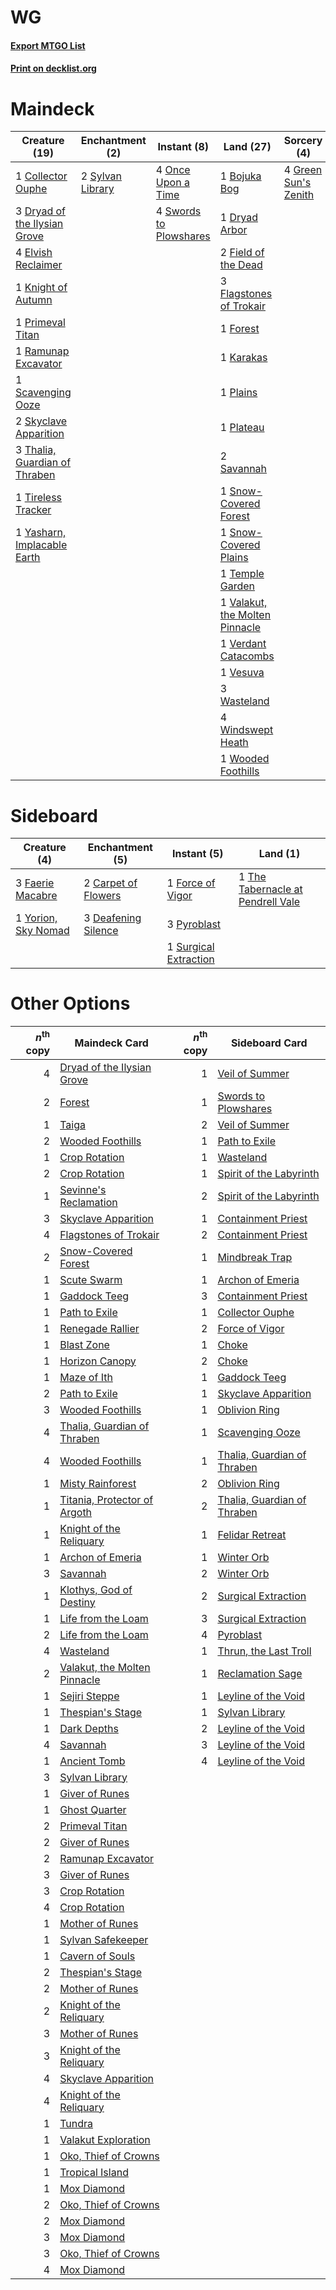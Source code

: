 # WG

#### [Export MTGO List](../collection/WG/WG.txt)
#### [Print on decklist.org](http://decklist.org/?deckmain=1%09Bojuka%20Bog%0A1%09Collector%20Ouphe%0A1%09Dryad%20Arbor%0A3%09Dryad%20of%20the%20Ilysian%20Grove%0A4%09Elvish%20Reclaimer%0A2%09Field%20of%20the%20Dead%0A3%09Flagstones%20of%20Trokair%0A1%09Forest%0A4%09Green%20Sun's%20Zenith%0A1%09Karakas%0A1%09Knight%20of%20Autumn%0A4%09Once%20Upon%20a%20Time%0A1%09Plains%0A1%09Plateau%0A1%09Primeval%20Titan%0A1%09Ramunap%20Excavator%0A2%09Savannah%0A1%09Scavenging%20Ooze%0A2%09Skyclave%20Apparition%0A1%09Snow-Covered%20Forest%0A1%09Snow-Covered%20Plains%0A4%09Swords%20to%20Plowshares%0A2%09Sylvan%20Library%0A1%09Temple%20Garden%0A3%09Thalia,%20Guardian%20of%20Thraben%0A1%09Tireless%20Tracker%0A1%09Valakut,%20the%20Molten%20Pinnacle%0A1%09Verdant%20Catacombs%0A1%09Vesuva%0A3%09Wasteland%0A4%09Windswept%20Heath%0A1%09Wooded%20Foothills%0A1%09Yasharn,%20Implacable%20Earth&deckside=2%09Carpet%20of%20Flowers%0A3%09Deafening%20Silence%0A3%09Faerie%20Macabre%0A1%09Force%20of%20Vigor%0A3%09Pyroblast%0A1%09Surgical%20Extraction%0A1%09The%20Tabernacle%20at%20Pendrell%20Vale%0A1%09Yorion,%20Sky%20Nomad)
# Maindeck

|                                             Creature (19)                                              |                                     Enchantment (2)                                     |                                         Instant (8)                                          |                                                Land (27)                                                |                                          Sorcery (4)                                          |
|--------------------------------------------------------------------------------------------------------|-----------------------------------------------------------------------------------------|----------------------------------------------------------------------------------------------|---------------------------------------------------------------------------------------------------------|-----------------------------------------------------------------------------------------------|
|1 [Collector Ouphe](http://gatherer.wizards.com/Pages/Card/Details.aspx?multiverseid=464107)            |2 [Sylvan Library](http://gatherer.wizards.com/Pages/Card/Details.aspx?multiverseid=2240)|4 [Once Upon a Time](http://gatherer.wizards.com/Pages/Card/Details.aspx?multiverseid=473131) |1 [Bojuka Bog](http://gatherer.wizards.com/Pages/Card/Details.aspx?multiverseid=376269)                  |4 [Green Sun's Zenith](http://gatherer.wizards.com/Pages/Card/Details.aspx?multiverseid=413711)|
|3 [Dryad of the Ilysian Grove](http://gatherer.wizards.com/Pages/Card/Details.aspx?multiverseid=476420) |                                                                                         |4 [Swords to Plowshares](http://gatherer.wizards.com/Pages/Card/Details.aspx?multiverseid=869)|1 [Dryad Arbor](http://gatherer.wizards.com/Pages/Card/Details.aspx?multiverseid=136196)                 |                                                                                               |
|4 [Elvish Reclaimer](http://gatherer.wizards.com/Pages/Card/Details.aspx?multiverseid=466923)           |                                                                                         |                                                                                              |2 [Field of the Dead](http://gatherer.wizards.com/Pages/Card/Details.aspx?multiverseid=467001)           |                                                                                               |
|1 [Knight of Autumn](http://gatherer.wizards.com/Pages/Card/Details.aspx?multiverseid=452933)           |                                                                                         |                                                                                              |3 [Flagstones of Trokair](http://gatherer.wizards.com/Pages/Card/Details.aspx?multiverseid=116733)       |                                                                                               |
|1 [Primeval Titan](http://gatherer.wizards.com/Pages/Card/Details.aspx?multiverseid=438749)             |                                                                                         |                                                                                              |1 [Forest](http://gatherer.wizards.com/Pages/Card/Details.aspx?multiverseid=439860)                      |                                                                                               |
|1 [Ramunap Excavator](http://gatherer.wizards.com/Pages/Card/Details.aspx?multiverseid=430818)          |                                                                                         |                                                                                              |1 [Karakas](http://gatherer.wizards.com/Pages/Card/Details.aspx?multiverseid=413782)                     |                                                                                               |
|1 [Scavenging Ooze](http://gatherer.wizards.com/Pages/Card/Details.aspx?multiverseid=420783)            |                                                                                         |                                                                                              |1 [Plains](http://gatherer.wizards.com/Pages/Card/Details.aspx?multiverseid=439856)                      |                                                                                               |
|2 [Skyclave Apparition](http://gatherer.wizards.com/Pages/Card/Details.aspx?multiverseid=495603)        |                                                                                         |                                                                                              |1 [Plateau](http://gatherer.wizards.com/Pages/Card/Details.aspx?multiverseid=880)                        |                                                                                               |
|3 [Thalia, Guardian of Thraben](http://gatherer.wizards.com/Pages/Card/Details.aspx?multiverseid=442025)|                                                                                         |                                                                                              |2 [Savannah](http://gatherer.wizards.com/Pages/Card/Details.aspx?multiverseid=881)                       |                                                                                               |
|1 [Tireless Tracker](http://gatherer.wizards.com/Pages/Card/Details.aspx?multiverseid=409997)           |                                                                                         |                                                                                              |1 [Snow-Covered Forest](http://gatherer.wizards.com/Pages/Card/Details.aspx?multiverseid=121192)         |                                                                                               |
|1 [Yasharn, Implacable Earth](http://gatherer.wizards.com/Pages/Card/Details.aspx?multiverseid=491891)  |                                                                                         |                                                                                              |1 [Snow-Covered Plains](http://gatherer.wizards.com/Pages/Card/Details.aspx?multiverseid=121267)         |                                                                                               |
|                                                                                                        |                                                                                         |                                                                                              |1 [Temple Garden](http://gatherer.wizards.com/Pages/Card/Details.aspx?multiverseid=405112)               |                                                                                               |
|                                                                                                        |                                                                                         |                                                                                              |1 [Valakut, the Molten Pinnacle](http://gatherer.wizards.com/Pages/Card/Details.aspx?multiverseid=190400)|                                                                                               |
|                                                                                                        |                                                                                         |                                                                                              |1 [Verdant Catacombs](http://gatherer.wizards.com/Pages/Card/Details.aspx?multiverseid=405113)           |                                                                                               |
|                                                                                                        |                                                                                         |                                                                                              |1 [Vesuva](http://gatherer.wizards.com/Pages/Card/Details.aspx?multiverseid=113543)                      |                                                                                               |
|                                                                                                        |                                                                                         |                                                                                              |3 [Wasteland](http://gatherer.wizards.com/Pages/Card/Details.aspx?multiverseid=413790)                   |                                                                                               |
|                                                                                                        |                                                                                         |                                                                                              |4 [Windswept Heath](http://gatherer.wizards.com/Pages/Card/Details.aspx?multiverseid=405115)             |                                                                                               |
|                                                                                                        |                                                                                         |                                                                                              |1 [Wooded Foothills](http://gatherer.wizards.com/Pages/Card/Details.aspx?multiverseid=405116)            |                                                                                               |


# Sideboard

|                                         Creature (4)                                         |                                       Enchantment (5)                                        |                                          Instant (5)                                           |                                                 Land (1)                                                 |
|----------------------------------------------------------------------------------------------|----------------------------------------------------------------------------------------------|------------------------------------------------------------------------------------------------|----------------------------------------------------------------------------------------------------------|
|3 [Faerie Macabre](http://gatherer.wizards.com/Pages/Card/Details.aspx?multiverseid=201822)   |2 [Carpet of Flowers](http://gatherer.wizards.com/Pages/Card/Details.aspx?multiverseid=5858)  |1 [Force of Vigor](http://gatherer.wizards.com/Pages/Card/Details.aspx?multiverseid=464113)     |1 [The Tabernacle at Pendrell Vale](http://gatherer.wizards.com/Pages/Card/Details.aspx?multiverseid=1690)|
|1 [Yorion, Sky Nomad](http://gatherer.wizards.com/Pages/Card/Details.aspx?multiverseid=479752)|3 [Deafening Silence](http://gatherer.wizards.com/Pages/Card/Details.aspx?multiverseid=472972)|3 [Pyroblast](http://gatherer.wizards.com/Pages/Card/Details.aspx?multiverseid=4083)            |                                                                                                          |
|                                                                                              |                                                                                              |1 [Surgical Extraction](http://gatherer.wizards.com/Pages/Card/Details.aspx?multiverseid=397706)|                                                                                                          |


# Other Options

|*n*<sup>th</sup> copy|                                             Maindeck Card                                             |*n*<sup>th</sup> copy|                                            Sideboard Card                                            |
|--------------------:|-------------------------------------------------------------------------------------------------------|--------------------:|------------------------------------------------------------------------------------------------------|
|                    4|[Dryad of the Ilysian Grove](http://gatherer.wizards.com/Pages/Card/Details.aspx?multiverseid=476420)  |                    1|[Veil of Summer](http://gatherer.wizards.com/Pages/Card/Details.aspx?multiverseid=466952)             |
|                    2|[Forest](http://gatherer.wizards.com/Pages/Card/Details.aspx?multiverseid=439860)                      |                    1|[Swords to Plowshares](http://gatherer.wizards.com/Pages/Card/Details.aspx?multiverseid=869)          |
|                    1|[Taiga](http://gatherer.wizards.com/Pages/Card/Details.aspx?multiverseid=883)                          |                    2|[Veil of Summer](http://gatherer.wizards.com/Pages/Card/Details.aspx?multiverseid=466952)             |
|                    2|[Wooded Foothills](http://gatherer.wizards.com/Pages/Card/Details.aspx?multiverseid=405116)            |                    1|[Path to Exile](http://gatherer.wizards.com/Pages/Card/Details.aspx?multiverseid=220511)              |
|                    1|[Crop Rotation](http://gatherer.wizards.com/Pages/Card/Details.aspx?multiverseid=417430)               |                    1|[Wasteland](http://gatherer.wizards.com/Pages/Card/Details.aspx?multiverseid=413790)                  |
|                    2|[Crop Rotation](http://gatherer.wizards.com/Pages/Card/Details.aspx?multiverseid=417430)               |                    1|[Spirit of the Labyrinth](http://gatherer.wizards.com/Pages/Card/Details.aspx?multiverseid=378399)    |
|                    1|[Sevinne's Reclamation](http://gatherer.wizards.com/Pages/Card/Details.aspx?multiverseid=470551)       |                    2|[Spirit of the Labyrinth](http://gatherer.wizards.com/Pages/Card/Details.aspx?multiverseid=378399)    |
|                    3|[Skyclave Apparition](http://gatherer.wizards.com/Pages/Card/Details.aspx?multiverseid=495603)         |                    1|[Containment Priest](http://gatherer.wizards.com/Pages/Card/Details.aspx?multiverseid=389470)         |
|                    4|[Flagstones of Trokair](http://gatherer.wizards.com/Pages/Card/Details.aspx?multiverseid=116733)       |                    2|[Containment Priest](http://gatherer.wizards.com/Pages/Card/Details.aspx?multiverseid=389470)         |
|                    2|[Snow-Covered Forest](http://gatherer.wizards.com/Pages/Card/Details.aspx?multiverseid=121192)         |                    1|[Mindbreak Trap](http://gatherer.wizards.com/Pages/Card/Details.aspx?multiverseid=197532)             |
|                    1|[Scute Swarm](http://gatherer.wizards.com/Pages/Card/Details.aspx?multiverseid=491851)                 |                    1|[Archon of Emeria](http://gatherer.wizards.com/Pages/Card/Details.aspx?multiverseid=495594)           |
|                    1|[Gaddock Teeg](http://gatherer.wizards.com/Pages/Card/Details.aspx?multiverseid=140188)                |                    3|[Containment Priest](http://gatherer.wizards.com/Pages/Card/Details.aspx?multiverseid=389470)         |
|                    1|[Path to Exile](http://gatherer.wizards.com/Pages/Card/Details.aspx?multiverseid=220511)               |                    1|[Collector Ouphe](http://gatherer.wizards.com/Pages/Card/Details.aspx?multiverseid=464107)            |
|                    1|[Renegade Rallier](http://gatherer.wizards.com/Pages/Card/Details.aspx?multiverseid=423800)            |                    2|[Force of Vigor](http://gatherer.wizards.com/Pages/Card/Details.aspx?multiverseid=464113)             |
|                    1|[Blast Zone](http://gatherer.wizards.com/Pages/Card/Details.aspx?multiverseid=461171)                  |                    1|[Choke](http://gatherer.wizards.com/Pages/Card/Details.aspx?multiverseid=45431)                       |
|                    1|[Horizon Canopy](http://gatherer.wizards.com/Pages/Card/Details.aspx?multiverseid=409571)              |                    2|[Choke](http://gatherer.wizards.com/Pages/Card/Details.aspx?multiverseid=45431)                       |
|                    1|[Maze of Ith](http://gatherer.wizards.com/Pages/Card/Details.aspx?multiverseid=1824)                   |                    1|[Gaddock Teeg](http://gatherer.wizards.com/Pages/Card/Details.aspx?multiverseid=140188)               |
|                    2|[Path to Exile](http://gatherer.wizards.com/Pages/Card/Details.aspx?multiverseid=220511)               |                    1|[Skyclave Apparition](http://gatherer.wizards.com/Pages/Card/Details.aspx?multiverseid=495603)        |
|                    3|[Wooded Foothills](http://gatherer.wizards.com/Pages/Card/Details.aspx?multiverseid=405116)            |                    1|[Oblivion Ring](http://gatherer.wizards.com/Pages/Card/Details.aspx?multiverseid=174909)              |
|                    4|[Thalia, Guardian of Thraben](http://gatherer.wizards.com/Pages/Card/Details.aspx?multiverseid=442025) |                    1|[Scavenging Ooze](http://gatherer.wizards.com/Pages/Card/Details.aspx?multiverseid=420783)            |
|                    4|[Wooded Foothills](http://gatherer.wizards.com/Pages/Card/Details.aspx?multiverseid=405116)            |                    1|[Thalia, Guardian of Thraben](http://gatherer.wizards.com/Pages/Card/Details.aspx?multiverseid=442025)|
|                    1|[Misty Rainforest](http://gatherer.wizards.com/Pages/Card/Details.aspx?multiverseid=405102)            |                    2|[Oblivion Ring](http://gatherer.wizards.com/Pages/Card/Details.aspx?multiverseid=174909)              |
|                    1|[Titania, Protector of Argoth](http://gatherer.wizards.com/Pages/Card/Details.aspx?multiverseid=389721)|                    2|[Thalia, Guardian of Thraben](http://gatherer.wizards.com/Pages/Card/Details.aspx?multiverseid=442025)|
|                    1|[Knight of the Reliquary](http://gatherer.wizards.com/Pages/Card/Details.aspx?multiverseid=189145)     |                    1|[Felidar Retreat](http://gatherer.wizards.com/Pages/Card/Details.aspx?multiverseid=491638)            |
|                    1|[Archon of Emeria](http://gatherer.wizards.com/Pages/Card/Details.aspx?multiverseid=495594)            |                    1|[Winter Orb](http://gatherer.wizards.com/Pages/Card/Details.aspx?multiverseid=643)                    |
|                    3|[Savannah](http://gatherer.wizards.com/Pages/Card/Details.aspx?multiverseid=881)                       |                    2|[Winter Orb](http://gatherer.wizards.com/Pages/Card/Details.aspx?multiverseid=643)                    |
|                    1|[Klothys, God of Destiny](http://gatherer.wizards.com/Pages/Card/Details.aspx?multiverseid=476471)     |                    2|[Surgical Extraction](http://gatherer.wizards.com/Pages/Card/Details.aspx?multiverseid=397706)        |
|                    1|[Life from the Loam](http://gatherer.wizards.com/Pages/Card/Details.aspx?multiverseid=338409)          |                    3|[Surgical Extraction](http://gatherer.wizards.com/Pages/Card/Details.aspx?multiverseid=397706)        |
|                    2|[Life from the Loam](http://gatherer.wizards.com/Pages/Card/Details.aspx?multiverseid=338409)          |                    4|[Pyroblast](http://gatherer.wizards.com/Pages/Card/Details.aspx?multiverseid=4083)                    |
|                    4|[Wasteland](http://gatherer.wizards.com/Pages/Card/Details.aspx?multiverseid=413790)                   |                    1|[Thrun, the Last Troll](http://gatherer.wizards.com/Pages/Card/Details.aspx?multiverseid=214050)      |
|                    2|[Valakut, the Molten Pinnacle](http://gatherer.wizards.com/Pages/Card/Details.aspx?multiverseid=190400)|                    1|[Reclamation Sage](http://gatherer.wizards.com/Pages/Card/Details.aspx?multiverseid=389651)           |
|                    1|[Sejiri Steppe](http://gatherer.wizards.com/Pages/Card/Details.aspx?multiverseid=243453)               |                    1|[Leyline of the Void](http://gatherer.wizards.com/Pages/Card/Details.aspx?multiverseid=107682)        |
|                    1|[Thespian's Stage](http://gatherer.wizards.com/Pages/Card/Details.aspx?multiverseid=366353)            |                    1|[Sylvan Library](http://gatherer.wizards.com/Pages/Card/Details.aspx?multiverseid=2240)               |
|                    1|[Dark Depths](http://gatherer.wizards.com/Pages/Card/Details.aspx?multiverseid=121155)                 |                    2|[Leyline of the Void](http://gatherer.wizards.com/Pages/Card/Details.aspx?multiverseid=107682)        |
|                    4|[Savannah](http://gatherer.wizards.com/Pages/Card/Details.aspx?multiverseid=881)                       |                    3|[Leyline of the Void](http://gatherer.wizards.com/Pages/Card/Details.aspx?multiverseid=107682)        |
|                    1|[Ancient Tomb](http://gatherer.wizards.com/Pages/Card/Details.aspx?multiverseid=409567)                |                    4|[Leyline of the Void](http://gatherer.wizards.com/Pages/Card/Details.aspx?multiverseid=107682)        |
|                    3|[Sylvan Library](http://gatherer.wizards.com/Pages/Card/Details.aspx?multiverseid=2240)                |                     |                                                                                                      |
|                    1|[Giver of Runes](http://gatherer.wizards.com/Pages/Card/Details.aspx?multiverseid=463962)              |                     |                                                                                                      |
|                    1|[Ghost Quarter](http://gatherer.wizards.com/Pages/Card/Details.aspx?multiverseid=389534)               |                     |                                                                                                      |
|                    2|[Primeval Titan](http://gatherer.wizards.com/Pages/Card/Details.aspx?multiverseid=438749)              |                     |                                                                                                      |
|                    2|[Giver of Runes](http://gatherer.wizards.com/Pages/Card/Details.aspx?multiverseid=463962)              |                     |                                                                                                      |
|                    2|[Ramunap Excavator](http://gatherer.wizards.com/Pages/Card/Details.aspx?multiverseid=430818)           |                     |                                                                                                      |
|                    3|[Giver of Runes](http://gatherer.wizards.com/Pages/Card/Details.aspx?multiverseid=463962)              |                     |                                                                                                      |
|                    3|[Crop Rotation](http://gatherer.wizards.com/Pages/Card/Details.aspx?multiverseid=417430)               |                     |                                                                                                      |
|                    4|[Crop Rotation](http://gatherer.wizards.com/Pages/Card/Details.aspx?multiverseid=417430)               |                     |                                                                                                      |
|                    1|[Mother of Runes](http://gatherer.wizards.com/Pages/Card/Details.aspx?multiverseid=430236)             |                     |                                                                                                      |
|                    1|[Sylvan Safekeeper](http://gatherer.wizards.com/Pages/Card/Details.aspx?multiverseid=389709)           |                     |                                                                                                      |
|                    1|[Cavern of Souls](http://gatherer.wizards.com/Pages/Card/Details.aspx?multiverseid=278058)             |                     |                                                                                                      |
|                    2|[Thespian's Stage](http://gatherer.wizards.com/Pages/Card/Details.aspx?multiverseid=366353)            |                     |                                                                                                      |
|                    2|[Mother of Runes](http://gatherer.wizards.com/Pages/Card/Details.aspx?multiverseid=430236)             |                     |                                                                                                      |
|                    2|[Knight of the Reliquary](http://gatherer.wizards.com/Pages/Card/Details.aspx?multiverseid=189145)     |                     |                                                                                                      |
|                    3|[Mother of Runes](http://gatherer.wizards.com/Pages/Card/Details.aspx?multiverseid=430236)             |                     |                                                                                                      |
|                    3|[Knight of the Reliquary](http://gatherer.wizards.com/Pages/Card/Details.aspx?multiverseid=189145)     |                     |                                                                                                      |
|                    4|[Skyclave Apparition](http://gatherer.wizards.com/Pages/Card/Details.aspx?multiverseid=495603)         |                     |                                                                                                      |
|                    4|[Knight of the Reliquary](http://gatherer.wizards.com/Pages/Card/Details.aspx?multiverseid=189145)     |                     |                                                                                                      |
|                    1|[Tundra](http://gatherer.wizards.com/Pages/Card/Details.aspx?multiverseid=885)                         |                     |                                                                                                      |
|                    1|[Valakut Exploration](http://gatherer.wizards.com/Pages/Card/Details.aspx?multiverseid=491820)         |                     |                                                                                                      |
|                    1|[Oko, Thief of Crowns](http://gatherer.wizards.com/Pages/Card/Details.aspx?multiverseid=473159)        |                     |                                                                                                      |
|                    1|[Tropical Island](http://gatherer.wizards.com/Pages/Card/Details.aspx?multiverseid=884)                |                     |                                                                                                      |
|                    1|[Mox Diamond](http://gatherer.wizards.com/Pages/Card/Details.aspx?multiverseid=5193)                   |                     |                                                                                                      |
|                    2|[Oko, Thief of Crowns](http://gatherer.wizards.com/Pages/Card/Details.aspx?multiverseid=473159)        |                     |                                                                                                      |
|                    2|[Mox Diamond](http://gatherer.wizards.com/Pages/Card/Details.aspx?multiverseid=5193)                   |                     |                                                                                                      |
|                    3|[Mox Diamond](http://gatherer.wizards.com/Pages/Card/Details.aspx?multiverseid=5193)                   |                     |                                                                                                      |
|                    3|[Oko, Thief of Crowns](http://gatherer.wizards.com/Pages/Card/Details.aspx?multiverseid=473159)        |                     |                                                                                                      |
|                    4|[Mox Diamond](http://gatherer.wizards.com/Pages/Card/Details.aspx?multiverseid=5193)                   |                     |                                                                                                      |

